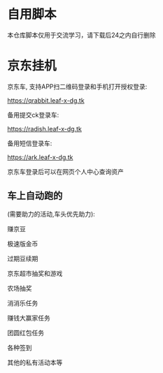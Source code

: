 # 自用脚本

本仓库脚本仅用于交流学习，请下载后24之内自行删除

# 京东挂机
京东车, 支持APP扫二维码登录和手机打开授权登录:

https://qrabbit.leaf-x-dg.tk

备用提交ck登录车:

https://radish.leaf-x-dg.tk

备用短信登录车:

https://ark.leaf-x-dg.tk


京东车登录后可以在网页个人中心查询资产

## 车上自动跑的
(需要助力的活动,车头优先助力):

赚京豆

极速版金币

过期豆续期

京东超市抽奖和游戏

农场抽奖

消消乐任务

赚钱大赢家任务

团圆红包任务

各种签到

其他的私有活动本等
